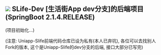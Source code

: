 ## _![](https://upload-images.jianshu.io/upload_images/14511997-ac105e36e219f00e.png)_ SLife-Dev [生活街App dev分支]的后端项目 (SpringBoot 2.1.4.RELEASE)

(项目初始化...)

(注意: Uniapp-Slife前端代码仓库已设为私有(本人已弃坑), 各位可以去找别人Fork的版本, 这个是Uniapp-Slife的dev分支的后端, 接口大部分已写完)

